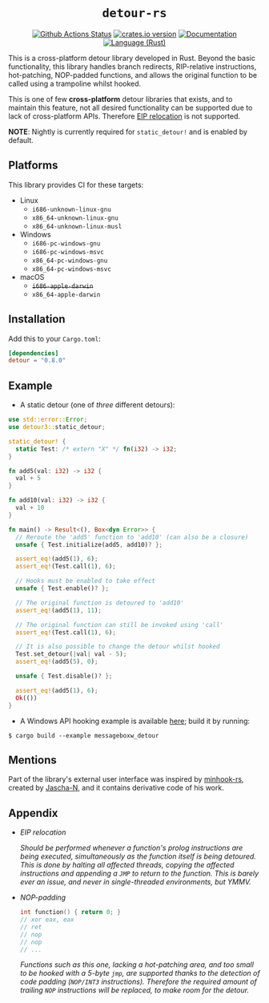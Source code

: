 <div align="center">

# `detour-rs`

[![Github Actions Status](https://github.com/jakobzs/detour-rs/workflows/rust/badge.svg)](https://github.com/jakobzs/detour-rs)
[![crates.io version][crate-shield]][crate]
[![Documentation][docs-shield]][docs]
[![Language (Rust)][rust-shield]][rust]

</div>

This is a cross-platform detour library developed in Rust. Beyond the basic
functionality, this library handles branch redirects, RIP-relative
instructions, hot-patching, NOP-padded functions, and allows the original
function to be called using a trampoline whilst hooked.

This is one of few **cross-platform** detour libraries that exists, and to
maintain this feature, not all desired functionality can be supported due to
lack of cross-platform APIs. Therefore [EIP relocation](#appendix) is not
supported.

**NOTE**: Nightly is currently required for `static_detour!` and is enabled by
default.

## Platforms

This library provides CI for these targets:

- Linux
  * `i686-unknown-linux-gnu`
  * `x86_64-unknown-linux-gnu`
  * `x86_64-unknown-linux-musl`
- Windows
  * `i686-pc-windows-gnu`
  * `i686-pc-windows-msvc`
  * `x86_64-pc-windows-gnu`
  * `x86_64-pc-windows-msvc`
- macOS
  * ~~`i686-apple-darwin`~~
  * `x86_64-apple-darwin`

## Installation

Add this to your `Cargo.toml`:

```toml
[dependencies]
detour = "0.8.0"
```

## Example

- A static detour (one of *three* different detours):

```rust
use std::error::Error;
use detour3::static_detour;

static_detour! {
  static Test: /* extern "X" */ fn(i32) -> i32;
}

fn add5(val: i32) -> i32 {
  val + 5
}

fn add10(val: i32) -> i32 {
  val + 10
}

fn main() -> Result<(), Box<dyn Error>> {
  // Reroute the 'add5' function to 'add10' (can also be a closure)
  unsafe { Test.initialize(add5, add10)? };

  assert_eq!(add5(1), 6);
  assert_eq!(Test.call(1), 6);

  // Hooks must be enabled to take effect
  unsafe { Test.enable()? };

  // The original function is detoured to 'add10'
  assert_eq!(add5(1), 11);

  // The original function can still be invoked using 'call'
  assert_eq!(Test.call(1), 6);

  // It is also possible to change the detour whilst hooked
  Test.set_detour(|val| val - 5);
  assert_eq!(add5(5), 0);

  unsafe { Test.disable()? };

  assert_eq!(add5(1), 6);
  Ok(())
}
```

- A Windows API hooking example is available [here](./examples/messageboxw_detour.rs); build it by running:
```
$ cargo build --example messageboxw_detour
```

## Mentions

Part of the library's external user interface was inspired by
[minhook-rs][minhook], created by [Jascha-N][minhook], and it contains
derivative code of his work.

## Appendix

- *EIP relocation*

  *Should be performed whenever a function's prolog instructions
  are being executed, simultaneously as the function itself is being
  detoured. This is done by halting all affected threads, copying the affected
  instructions and appending a `JMP` to return to the function. This is
  barely ever an issue, and never in single-threaded environments, but YMMV.*

- *NOP-padding*
  ```c
  int function() { return 0; }
  // xor eax, eax
  // ret
  // nop
  // nop
  // ...
  ```
  *Functions such as this one, lacking a hot-patching area, and too small to
  be hooked with a 5-byte `jmp`, are supported thanks to the detection of
  code padding (`NOP/INT3` instructions). Therefore the required amount of
  trailing `NOP` instructions will be replaced, to make room for the detour.*

<!-- Links -->
[azure-shield]: https://img.shields.io/azure-devops/build/darfink/detour-rs/2/master?label=Azure%20Pipelines&logo=azure-pipelines&style=flat-square
[azure]: https://dev.azure.com/darfink/detour-rs/_build/latest?definitionId=1&branchName=master
[crate-shield]: https://img.shields.io/crates/v/detour.svg?style=flat-square
[crate]: https://crates.io/crates/detour
[rust-shield]: https://img.shields.io/badge/powered%20by-rust-blue.svg?style=flat-square
[rust]: https://www.rust-lang.org
[docs-shield]: https://img.shields.io/badge/docs-crates-green.svg?style=flat-square
[docs]: https://docs.rs/detour/
[minhook-author]: https://github.com/Jascha-N
[minhook]: https://github.com/Jascha-N/minhook-rs/
